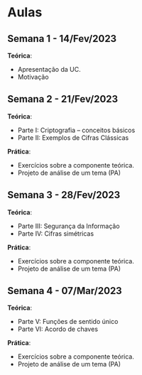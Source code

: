# Aulas

## Semana 1 - 14/Fev/2023

**Teórica**:

+ Apresentação da UC.
+ Motivação

## Semana 2 - 21/Fev/2023

**Teórica**:

+ Parte I: Criptografia – conceitos básicos
+ Parte II: Exemplos de Cifras Clássicas

**Prática**:

+ Exercícios sobre a componente teórica.
+ Projeto de análise de um tema (PA)

## Semana 3 - 28/Fev/2023

**Teórica**:

+ Parte III: Segurança da Informação
+ Parte IV: Cifras simétricas

**Prática**:

+ Exercícios sobre a componente teórica.
+ Projeto de análise de um tema (PA)

## Semana 4 - 07/Mar/2023

**Teórica**:

+ Parte V: Funções de sentido único
+ Parte VI: Acordo de chaves

**Prática**:

+ Exercícios sobre a componente teórica.
+ Projeto de análise de um tema (PA)
